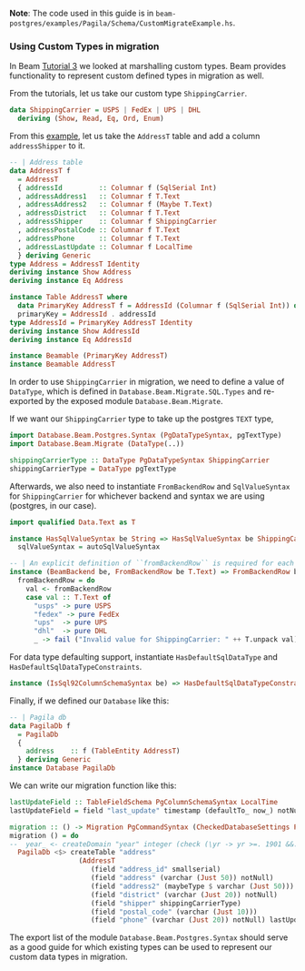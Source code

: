 **Note**: The code used in this guide is in `beam-postgres/examples/Pagila/Schema/CustomMigrateExample.hs`.

### Using Custom Types in migration ###
In Beam [Tutorial 3](https://tathougies.github.io/beam/tutorials/tutorial3/) we looked at marshalling custom types.
Beam provides functionality to represent custom defined types in migration as well.

From the tutorials, let us take our custom type `ShippingCarrier`.
```haskell
data ShippingCarrier = USPS | FedEx | UPS | DHL
  deriving (Show, Read, Eq, Ord, Enum)
```

From this [example](https://github.com/tathougies/beam/blob/master/beam-postgres/examples/Pagila/Schema/V0001.hs),
let us take the `AddressT` table and add a column `addressShipper` to it.
```haskell
-- | Address table
data AddressT f
  = AddressT
  { addressId         :: Columnar f (SqlSerial Int)
  , addressAddress1   :: Columnar f T.Text
  , addressAddress2   :: Columnar f (Maybe T.Text)
  , addressDistrict   :: Columnar f T.Text
  , addressShipper    :: Columnar f ShippingCarrier
  , addressPostalCode :: Columnar f T.Text
  , addressPhone      :: Columnar f T.Text
  , addressLastUpdate :: Columnar f LocalTime
  } deriving Generic
type Address = AddressT Identity
deriving instance Show Address
deriving instance Eq Address

instance Table AddressT where
  data PrimaryKey AddressT f = AddressId (Columnar f (SqlSerial Int)) deriving Generic
  primaryKey = AddressId . addressId
type AddressId = PrimaryKey AddressT Identity
deriving instance Show AddressId
deriving instance Eq AddressId

instance Beamable (PrimaryKey AddressT)
instance Beamable AddressT
```

In order to use `ShippingCarrier` in migration, we need to define a value of `DataType`,
which is defined in `Database.Beam.Migrate.SQL.Types` and re-exported by the exposed module `Database.Beam.Migrate`.

If we want our `ShippingCarrier` type to take up the postgres `TEXT` type,
```haskell
import Database.Beam.Postgres.Syntax (PgDataTypeSyntax, pgTextType)
import Database.Beam.Migrate (DataType(..))

shippingCarrierType :: DataType PgDataTypeSyntax ShippingCarrier
shippingCarrierType = DataType pgTextType
```

Afterwards, we also need to instantiate `FromBackendRow` and `SqlValueSyntax` for `ShippingCarrier`
for whichever backend and syntax we are using (postgres, in our case).

```haskell
import qualified Data.Text as T

instance HasSqlValueSyntax be String => HasSqlValueSyntax be ShippingCarrier where
  sqlValueSyntax = autoSqlValueSyntax

-- | An explicit definition of ``fromBackendRow`` is required for each custom type
instance (BeamBackend be, FromBackendRow be T.Text) => FromBackendRow be ShippingCarrier where
  fromBackendRow = do
    val <- fromBackendRow
    case val :: T.Text of
      "usps" -> pure USPS
      "fedex" -> pure FedEx
      "ups"  -> pure UPS
      "dhl"  -> pure DHL
      _ -> fail ("Invalid value for ShippingCarrier: " ++ T.unpack val)
```

For data type defaulting support, instantiate `HasDefaultSqlDataType` and `HasDefaultSqlDataTypeConstraints`.
```haskell
instance (IsSql92ColumnSchemaSyntax be) => HasDefaultSqlDataTypeConstraints be ShippingCarrier
```

Finally, if we defined our `Database` like this:
```haskell
-- | Pagila db
data PagilaDb f
  = PagilaDb
  {
    address    :: f (TableEntity AddressT)
  } deriving Generic
instance Database PagilaDb
```

We can write our migration function like this:
```haskell
lastUpdateField :: TableFieldSchema PgColumnSchemaSyntax LocalTime
lastUpdateField = field "last_update" timestamp (defaultTo_ now_) notNull

migration :: () -> Migration PgCommandSyntax (CheckedDatabaseSettings Postgres PagilaDb)
migration () = do
--  year_ <- createDomain "year" integer (check (\yr -> yr >=. 1901 &&. yr <=. 2155))
  PagilaDb <$> createTable "address"
                 (AddressT
                    (field "address_id" smallserial)
                    (field "address" (varchar (Just 50)) notNull)
                    (field "address2" (maybeType $ varchar (Just 50)))
                    (field "district" (varchar (Just 20)) notNull)
                    (field "shipper" shippingCarrierType)
                    (field "postal_code" (varchar (Just 10)))
                    (field "phone" (varchar (Just 20)) notNull) lastUpdateField)

```

The export list of the module `Database.Beam.Postgres.Syntax` should serve as a good guide
for which existing types can be used to represent our custom data types in migration.
